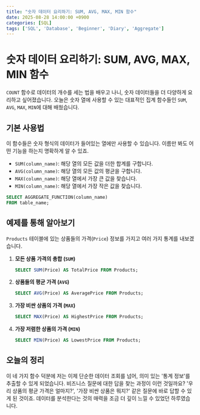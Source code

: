 ```yaml
---
title: "숫자 데이터 요리하기: SUM, AVG, MAX, MIN 함수"
date: 2025-08-28 14:00:00 +0900
categories: [SQL]
tags: ['SQL', 'Database', 'Beginner', 'Diary', 'Aggregate']
---
```


# 숫자 데이터 요리하기: SUM, AVG, MAX, MIN 함수

`COUNT` 함수로 데이터의 개수를 세는 법을 배우고 나니, 숫자 데이터들을 더 다양하게 요리하고 싶어졌습니다. 오늘은 숫자 열에 사용할 수 있는 대표적인 집계 함수들인 `SUM`, `AVG`, `MAX`, `MIN`에 대해 배웠습니다.

## 기본 사용법

이 함수들은 숫자 형식의 데이터가 들어있는 열에만 사용할 수 있습니다. 이름만 봐도 어떤 기능을 하는지 명확하게 알 수 있죠.

- `SUM(column_name)`: 해당 열의 모든 값을 더한 합계를 구합니다.
- `AVG(column_name)`: 해당 열의 모든 값의 평균을 구합니다.
- `MAX(column_name)`: 해당 열에서 가장 큰 값을 찾습니다.
- `MIN(column_name)`: 해당 열에서 가장 작은 값을 찾습니다.

```sql
SELECT AGGREGATE_FUNCTION(column_name)
FROM table_name;
```

## 예제를 통해 알아보기

`Products` 테이블에 있는 상품들의 가격(`Price`) 정보를 가지고 여러 가지 통계를 내보겠습니다.

1.  **모든 상품 가격의 총합 (`SUM`)**
    ```sql
    SELECT SUM(Price) AS TotalPrice FROM Products;
    ```
2.  **상품들의 평균 가격 (`AVG`)**
    ```sql
    SELECT AVG(Price) AS AveragePrice FROM Products;
    ```
3.  **가장 비싼 상품의 가격 (`MAX`)**
    ```sql
    SELECT MAX(Price) AS HighestPrice FROM Products;
    ```
4.  **가장 저렴한 상품의 가격 (`MIN`)**
    ```sql
    SELECT MIN(Price) AS LowestPrice FROM Products;
    ```

## 오늘의 정리

이 네 가지 함수 덕분에 저는 이제 단순한 데이터 조회를 넘어, 의미 있는 '통계 정보'를 추출할 수 있게 되었습니다. 비즈니스 질문에 대한 답을 찾는 과정이 이런 것일까요? '우리 상품의 평균 가격은 얼마지?', '가장 비싼 상품은 뭐지?' 같은 질문에 바로 답할 수 있게 된 것이죠. 데이터를 분석한다는 것의 매력을 조금 더 깊이 느낄 수 있었던 하루였습니다.